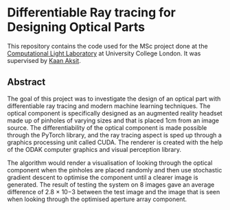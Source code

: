 # Differentiable Ray tracing for Designing Optical Parts

This repository contains the code used for the MSc project done at the [Computational Light Laboratory](https://complightlab.com/) at University College London. It was supervised by 
[Kaan Aksit](https://kaanaksit.com/). 

## Abstract

The goal of this project was to investigate the design of an optical part with differentiable ray
tracing and modern machine learning techniques. The optical component is specifically
designed as an augmented reality headset made up of pinholes of varying sizes and that is
placed 1cm from an image source. The differentiability of the optical component is made
possible through the PyTorch library, and the ray tracing aspect is sped up through a graphics
processing unit called CUDA. The renderer is created with the help of the ODAK computer
graphics and visual perception library.

The algorithm would render a visualisation of looking through the optical component when
the pinholes are placed randomly and then use stochastic gradient descent to optimise the
component until a clearer image is generated. The result of testing the system on 8 images
gave an average difference of 2.8 × 10−3 between the test image and the image that is seen
when looking through the optimised aperture array component.

